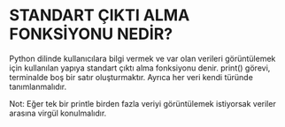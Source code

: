 # STANDART ÇIKTI ALMA FONKSİYONU NEDİR?
Python dilinde kullanıcılara bilgi vermek ve var olan verileri görüntülemek için kullanılan yapıya standart çıktı alma fonksiyonu denir. print() görevi, terminalde boş bir satır oluşturmaktır. Ayrıca her veri kendi türünde tanımlanmalıdır.

Not: Eğer tek  bir printle birden fazla veriyi görüntülemek istiyorsak veriler arasına virgül konulmalıdır.
